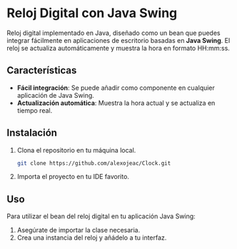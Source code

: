 # Reloj Digital con Java Swing

Reloj digital implementado en Java, diseñado como un bean que puedes integrar fácilmente en aplicaciones de escritorio basadas en **Java Swing**. El reloj se actualiza automáticamente y muestra la hora en formato HH:mm:ss.

## Características

- **Fácil integración**: Se puede añadir como componente en cualquier aplicación de Java Swing.
- **Actualización automática**: Muestra la hora actual y se actualiza en tiempo real.

## Instalación

1. Clona el repositorio en tu máquina local.
    ```bash
    git clone https://github.com/alexojeac/Clock.git
    ```
2. Importa el proyecto en tu IDE favorito.

## Uso

Para utilizar el bean del reloj digital en tu aplicación Java Swing:

1. Asegúrate de importar la clase necesaria.
2. Crea una instancia del reloj y añádelo a tu interfaz.
